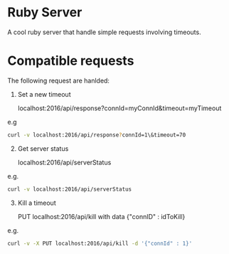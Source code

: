 # Ruby Server

A cool ruby server that handle simple requests involving timeouts.

# Compatible requests
The following request are hanlded:
1. Set a new timeout

	localhost:2016/api/response?connId=myConnId&timeout=myTimeout

e.g

```bash
curl -v localhost:2016/api/response?connId=1\&timeout=70
```

2. Get server status

	localhost:2016/api/serverStatus

e.g.

```bash
curl -v localhost:2016/api/serverStatus
```


3. Kill a timeout

	PUT localhost:2016/api/kill with data {"connID" : idToKill}

e.g.

```bash
curl -v -X PUT localhost:2016/api/kill -d '{"connId" : 1}'
```